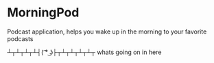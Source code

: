 # MorningPod
Podcast application, helps you wake up in the morning to your favorite podcasts 

┴┬┴┬┴┬┴┤( ͡° ͜ʖ├┬┴┬┴┬┴┬┴┬ whats going on in here
